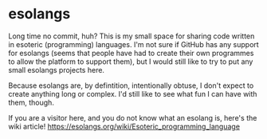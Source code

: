 # esolangs
Long time no commit, huh? 
This is my small space for sharing code written in esoteric (programming) languages. I'm not sure if GitHub has any support for esolangs (seems that people have had to create  their own programmes to allow the platform to support them), but I would still like to try to put any small esolangs projects here. 

Because esolangs are, by defintition, intentionally obtuse, I don't expect to create anything long or complex. I'd still like to see what fun I can have with them, though. 

If you are a visitor here, and you do not know what an esolang is, here's the wiki article! https://esolangs.org/wiki/Esoteric_programming_language 
